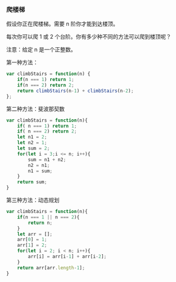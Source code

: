 ### 爬楼梯

假设你正在爬楼梯。需要 n 阶你才能到达楼顶。

每次你可以爬 1 或 2 个台阶。你有多少种不同的方法可以爬到楼顶呢？

注意：给定 n 是一个正整数。

第一种方法：

```JavaScript
var climbStairs = function(n) {
    if(n === 1) return 1;
    if(n === 2) return 2;
    return climbStairs(n-1) + climbStairs(n-2);
};
```

第二种方法：斐波那契数

```JavaScript
var climbStairs = function(n){
    if( n === 1) return 1;
    if( n === 2) return 2;
    let n1 = 2;
    let n2 = 1;
    let sum = 2;
    for(let i = 3;i <= n; i++){
        sum = n1 + n2;
        n2 = n1;
        n1 = sum;
    }
    return sum;
}
```

第三种方法：动态规划

```JavaScript
var climbStairs = function(n){
    if(n === 1 || n === 2){
        return n;
    }
    let arr = [];
    arr[0] = 1;
    arr[1] = 2;
    for(let i = 2; i < n; i++){
        arr[i] = arr[i-1] + arr[i-2];
    }
    return arr[arr.length-1];
}
```